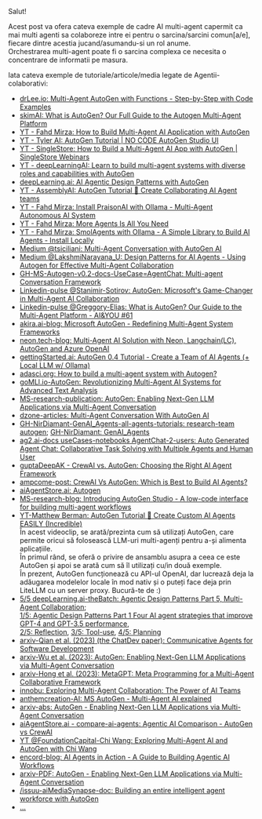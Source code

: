 Salut!

Acest post va ofera cateva exemple de cadre AI multi-agent capermit ca mai multi agenti sa colaboreze intre ei pentru o sarcina/sarcini comun[a/e], fiecare dintre acestia jucand/asumandu-si un rol anume. 
<br/>Orchestrarea multi-agent poate fi o sarcina complexa ce necesita o concentrare de informatii pe masura.

Iata cateva exemple de tutoriale/articole/media legate de Agentii-colaborativi:

 - [drLee.io: Multi-Agent AutoGen with Functions - Step-by-Step with Code Examples](https://drlee.io/multi-agent-autogen-with-functions-step-by-step-with-code-examples-2515b3ab2ac6)
 - [skimAI: What is AutoGen? Our Full Guide to the Autogen Multi-Agent Platform](https://skimai.com/what-is-autogen-our-full-guide-to-the-autogen-multi-agent-platform/)
 - [YT - Fahd Mirza: How to Build Multi-Agent AI Application with AutoGen](https://www.youtube.com/watch?v=YU9TmHcmjC4)
 - [YT - Tyler AI: AutoGen Tutorial | NO CODE AutoGen Studio UI](https://www.youtube.com/watch?v=ZmduUzy5--o&ab_channel=TylerAI)
 - [YT - SingleStore: How to Build a Multi-Agent AI App with AutoGen | SingleStore Webinars](https://www.youtube.com/watch?v=_6g5X4EmRBE&ab_channel=SingleStore)
 - [YT - deepLearningAI: Learn to build multi-agent systems with diverse roles and capabilities with AutoGen](https://www.youtube.com/watch?v=6gnvm-8NEmA&ab_channel=DeepLearningAI)
 - [deepLearning.ai: AI Agentic Design Patterns with AutoGen](https://www.deeplearning.ai/short-courses/ai-agentic-design-patterns-with-autogen/)
 - [YT - AssemblyAI: AutoGen Tutorial 🤖 Create Collaborating AI Agent teams](https://www.youtube.com/watch?v=0GyJ3FLHR1o&ab_channel=AssemblyAI)
 - [YT - Fahd Mirza: Install PraisonAI with Ollama - Multi-Agent Autonomous AI System](https://www.youtube.com/watch?v=wJzeg6IUzJY)
 - [YT - Fahd Mirza: More Agents Is All You Need](https://www.youtube.com/watch?v=awbsdnPkPLA&ab_channel=FahdMirza)
 - [YT - Fahd Mirza: SmolAgents with Ollama - A Simple Library to Build AI Agents - Install Locally](https://www.youtube.com/watch?v=pOBwIvpGWvU&ab_channel=FahdMirza)
 - [Medium @tsiciliani: Multi-Agent Conversation with AutoGen AI](https://medium.com/@tsiciliani/multi-agent-conversation-with-autogen-ai-52a48240e698)
 - [Medium @LakshmiNarayana_U: Design Patterns for AI Agents - Using Autogen for Effective Multi-Agent Collaboration](https://medium.com/@LakshmiNarayana_U/design-patterns-for-ai-agents-using-autogen-for-effective-multi-agent-collaboration-5f1067a7c63b)
 - [GH-MS-Autogen-v0.2-docs-UseCase=AgentChat: Multi-agent Conversation Framework](https://microsoft.github.io/autogen/0.2/docs/Use-Cases/agent_chat/)
 - [Linkedin-pulse @Stanimir-Sotirov: AutoGen: Microsoft's Game-Changer in Multi-Agent AI Collaboration](https://www.linkedin.com/pulse/autogen-microsofts-game-changer-multi-agent-ai-sotirov/)
 - [Linkedin-pulse @Greggory-Elias: What is AutoGen? Our Guide to the Multi-Agent Platform - AI&YOU #61](https://www.linkedin.com/pulse/what-autogen-our-guide-multi-agent-platform-aiyou-61-greggory-elias-mfvje/)
 - [akira.ai-blog: Microsoft AutoGen - Redefining Multi-Agent System Frameworks](https://www.akira.ai/blog/microsoft-autogen-with-multi-agent-system)
 - [neon.tech-blog: Multi-Agent AI Solution with Neon, Langchain(LC), AutoGen and Azure OpenAI](https://neon.tech/blog/multi-agent-ai-solution-with-neon-langchain-autogen-and-azure-openai)
 - [gettingStarted.ai: AutoGen 0.4 Tutorial - Create a Team of AI Agents (+ Local LLM w/ Ollama)](https://www.gettingstarted.ai/autogen-multi-agent-workflow-tutorial/)
 - [adasci.org: How to build a multi-agent system with Autogen?](https://adasci.org/how-to-build-a-multi-agent-system-with-autogen/)
 - [goMLl.io-AutoGen: Revolutionizing Multi-Agent AI Systems for Advanced Text Analysis](https://www.goml.io/autogen-revolutionizing-multi-agent-ai-systems-for-advanced-text-analysis/)
 - [MS-research-publication: AutoGen: Enabling Next-Gen LLM Applications via Multi-Agent Conversation](https://www.microsoft.com/en-us/research/publication/autogen-enabling-next-gen-llm-applications-via-multi-agent-conversation-framework/)
 - [dzone-articles: Multi-Agent Conversation With AutoGen AI](https://dzone.com/articles/multi-agent-conversation-with-autogen-ai)
 - [GH-NirDiamant-GenAI_Agents-all-agents-tutorials: research-team autogen](https://github.com/NirDiamant/GenAI_Agents/blob/main/all_agents_tutorials/research_team_autogen.ipynb); [GH-NirDiamant: GenAI_Agents](https://github.com/NirDiamant/GenAI_Agents/tree/main)
 - [ag2.ai-docs useCases-notebooks AgentChat-2-users: Auto Generated Agent Chat: Collaborative Task Solving with Multiple Agents and Human User](https://docs.ag2.ai/docs/use-cases/notebooks/notebooks/agentchat_two_users)
 - [guptaDeepAK - CrewAI vs. AutoGen: Choosing the Right AI Agent Framework](https://guptadeepak.com/crewai-vs-autogen-choosing-the-right-ai-agent-framework/)
 - [ampcome-post: CrewAI Vs AutoGen: Which is Best to Build AI Agents?](https://www.ampcome.com/post/crewai-vs-autogen-which-is-best-to-build-ai-agents)
 - [aiAgentStore.ai: Autogen](https://aiagentstore.ai/ai-agent/autogen)
 - [MS-research-blog: Introducing AutoGen Studio - A low-code interface for building multi-agent workflows](https://www.microsoft.com/en-us/research/blog/introducing-autogen-studio-a-low-code-interface-for-building-multi-agent-workflows/)
 - [YT-Matthew Berman: AutoGen Tutorial 🚀 Create Custom AI Agents EASILY (Incredible)](https://www.youtube.com/watch?v=vU2S6dVf79M&ab_channel=MatthewBerman)
   <br/>În acest videoclip, se arată/prezinta cum să utilizați AutoGen, care permite oricui să folosească LLM-uri multi-agenți pentru a-și alimenta aplicațiile.
   <br/>În primul rând, se oferă o privire de ansamblu asupra a ceea ce este AutoGen și apoi se arată cum să îl utilizați cu/in două exemple.
   <br/>În prezent, AutoGen funcționează cu API-ul OpenAI, dar lucrează deja la adăugarea modelelor locale în mod nativ și o puteți face deja prin LiteLLM cu un server proxy. Bucură-te de :)
 - [5/5 deepLearning.ai-theBatch: Agentic Design Patterns Part 5, Multi-Agent Collaboration](https://www.deeplearning.ai/the-batch/agentic-design-patterns-part-5-multi-agent-collaboration/);
   <br/>[1/5: Agentic Design Patterns Part 1
Four AI agent strategies that improve GPT-4 and GPT-3.5 performance](https://www.deeplearning.ai/the-batch/how-agents-can-improve-llm-performance/?ref=dl-staging-website.ghost.io),
<br/>[2/5: Reflection](https://www.deeplearning.ai/the-batch/agentic-design-patterns-part-2-reflection/?ref=dl-staging-website.ghost.io), [3/5: Tool-use](https://www.deeplearning.ai/the-batch/agentic-design-patterns-part-3-tool-use/?ref=dl-staging-website.ghost.io), [4/5: Planning](https://www.deeplearning.ai/the-batch/agentic-design-patterns-part-4-planning/?ref=dl-staging-website.ghost.io)
 - [arxiv-Qian et al. (2023) (the ChatDev paper): Communicative Agents for Software Development](https://arxiv.org/abs/2307.07924?utm_campaign=The%20Batch&utm_source=hs_email&utm_medium=email&_hsenc=p2ANqtz-8TZzur2df1qdnGx09b-Fg94DTsc3-xXao4StKvKNU2HR51el3n8yOm0CPSw6GiAoLQNKua)
 - [arxiv-Wu et al. (2023): AutoGen: Enabling Next-Gen LLM Applications via Multi-Agent Conversation](https://arxiv.org/abs/2308.08155?utm_campaign=The%20Batch&utm_source=hs_email&utm_medium=email&_hsenc=p2ANqtz-8TZzur2df1qdnGx09b-Fg94DTsc3-xXao4StKvKNU2HR51el3n8yOm0CPSw6GiAoLQNKua)
 - [arxiv-Hong et al. (2023): MetaGPT: Meta Programming for a Multi-Agent Collaborative Framework](https://arxiv.org/abs/2308.00352?utm_campaign=The%20Batch&utm_source=hs_email&utm_medium=email&_hsenc=p2ANqtz-8TZzur2df1qdnGx09b-Fg94DTsc3-xXao4StKvKNU2HR51el3n8yOm0CPSw6GiAoLQNKua)
 - [innobu: Exploring Multi-Agent Collaboration: The Power of AI Teams](https://www.innobu.com/exploring-multi-agent-collaboration-the-power-of-ai-teams/)
 - [anthemcreation-AI: MS AutoGen - Multi-Agent AI explained](https://anthemcreation.com/en/artificial-intelligence/autogen-ia-multi-agents-2/)
 - [arxiv-abs: AutoGen - Enabling Next-Gen LLM Applications via Multi-Agent Conversation](https://arxiv.org/abs/2308.08155)
 - [aiAgentStore.ai - compare-ai-agents: Agentic AI Comparison - AutoGen vs CrewAI](https://aiagentstore.ai/compare-ai-agents/autogen-vs-crewai)
 - [YT @FoundationCapital-Chi Wang: Exploring Multi-Agent AI and AutoGen with Chi Wang](https://www.youtube.com/watch?v=RLwyXRVvlNk&ab_channel=FoundationCapital)
 - [encord-blog: AI Agents in Action - A Guide to Building Agentic AI Workflows](https://encord.com/blog/ai-agents-guide-to-agentic-ai/)
 - [arxiv-PDF: AutoGen - Enabling Next-Gen LLM Applications via Multi-Agent Conversation](https://arxiv.org/pdf/2308.08155)
 - [/issuu-aiMediaSynapse-doc: Building an entire intelligent agent workforce with AutoGen](https://issuu.com/aimediasynapse/docs/synapse_magazine_issue_22_250324_v1/s/45784632)
 - [...](https://solutii.termene.ro/ro-ro/agentii_ai?utm_term=&utm_campaign=&utm_source=adwords&utm_medium=ppc&hsa_acc=3431363573&hsa_cam=21477406749&hsa_grp=&hsa_ad=&hsa_src=x&hsa_tgt=&hsa_kw=&hsa_mt=&hsa_net=adwords&hsa_ver=3&gad_source=1&gclid=Cj0KCQjwhMq-BhCFARIsAGvo0KcHTotAwwDsBDxi03rte0voomTiu4DAnJJFuhZS-YdF1lMum0pRgUgaAjmZEALw_wcB)   
